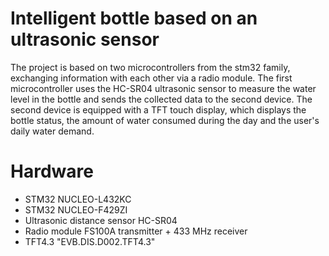 # Intelligent bottle based on an ultrasonic sensor
The project is based on two microcontrollers from the stm32 family, exchanging information with each other via a radio module. The first microcontroller uses the HC-SR04 ultrasonic sensor to measure the water level in the bottle and sends the collected data to the second device. The second device is equipped with a TFT touch display, which displays the bottle status, the amount of water consumed during the day and the user's daily water demand.

# Hardware

- STM32 NUCLEO-L432KC
- STM32 NUCLEO-F429ZI
- Ultrasonic distance sensor HC-SR04
- Radio module FS100A transmitter + 433 MHz receiver
- TFT4.3 "EVB.DIS.D002.TFT4.3"
